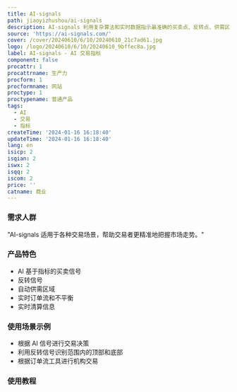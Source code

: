 ```yaml
---
title: AI-signals
path: jiaoyizhushou/ai-signals
description: AI-signals 利用复杂算法和实时数据指示最准确的买卖点、反转点、供需区域等，帮助您在交易中降低情绪干扰并遵循一个系统。
source: 'https://ai-signals.com/'
cover: /cover/20240610/6/10/20240610_21c7ad61.jpg
logo: /logo/20240610/6/10/20240610_9bffec8a.jpg
label: AI-signals - AI 交易指标
component: false
procattr: 1
procattrname: 生产力
procform: 1
procformname: 网站
proctype: 1
proctypename: 普通产品
tags:
  - AI
  - 交易
  - 指标
createTime: '2024-01-16 16:18:40'
updateTime: '2024-01-16 16:18:40'
lang: en
isicp: 2
isqian: 2
iswx: 2
isqq: 2
iscom: 2
price: ''
catname: 商业
---
```




### 需求人群
"AI-signals 适用于各种交易场景，帮助交易者更精准地把握市场走势。"

### 产品特色
* AI 基于指标的买卖信号
* 反转信号
* 自动供需区域
* 实时订单流和不平衡
* 实时清算信息

### 使用场景示例
* 根据 AI 信号进行交易决策
* 利用反转信号识别范围内的顶部和底部
* 根据订单流工具进行机构交易

### 使用教程


  
